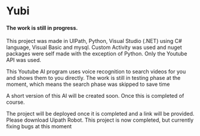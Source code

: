 # Yubi
<h4><strong>The work is still in progress.</strong></h4> 
<p>This project was made in UIPath, Python, Visual Studio (.NET) using C# language, Visual Basic and mysql. Custom Activity was used and nuget packages were self made with the exception of Python. Only the Youtube API was used.</p>

<p> This Youtube AI program uses voice recognition to search videos for you and shows them to you directly. The work is still in testing phase at the moment, which means the search phase was skipped to save time</p>
<p> A short version of this AI will be created soon. Once this is completed of course. </p>
<p> The project will be deployed once it is completed and a link will be provided. Please download Uipath Robot. This project is now completed, but currently fixing bugs at this moment </p>
